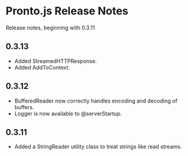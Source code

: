 # Pronto.js Release Notes

Release notes, beginning with 0.3.11


## 0.3.13

* Added StreamedHTTPResponse.
* Added AddToContext.

## 0.3.12

* BufferedReader now correctly handles encoding and decoding of buffers.
* Logger is now available to @serverStartup.

## 0.3.11

* Added a StringReader utility class to treat strings like read streams.
